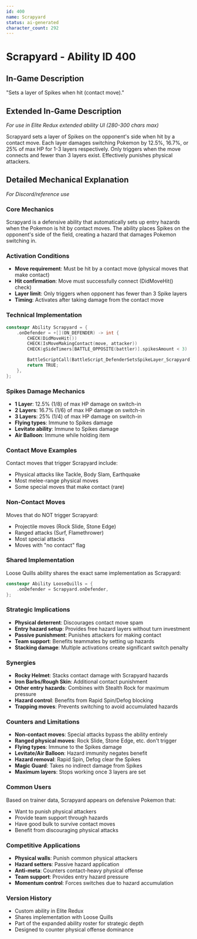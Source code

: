 ```yaml
---
id: 400
name: Scrapyard
status: ai-generated
character_count: 292
---
```


# Scrapyard - Ability ID 400

## In-Game Description
"Sets a layer of Spikes when hit (contact move)."

## Extended In-Game Description
*For use in Elite Redux extended ability UI (280-300 chars max)*

Scrapyard sets a layer of Spikes on the opponent's side when hit by a contact move. Each layer damages switching Pokemon by 12.5%, 16.7%, or 25% of max HP for 1-3 layers respectively. Only triggers when the move connects and fewer than 3 layers exist. Effectively punishes physical attackers.

## Detailed Mechanical Explanation
*For Discord/reference use*

### Core Mechanics
Scrapyard is a defensive ability that automatically sets up entry hazards when the Pokemon is hit by contact moves. The ability places Spikes on the opponent's side of the field, creating a hazard that damages Pokemon switching in.

### Activation Conditions
- **Move requirement**: Must be hit by a contact move (physical moves that make contact)
- **Hit confirmation**: Move must successfully connect (DidMoveHit() check)
- **Layer limit**: Only triggers when opponent has fewer than 3 Spike layers
- **Timing**: Activates after taking damage from the contact move

### Technical Implementation
```c
constexpr Ability Scrapyard = {
    .onDefender = +[](ON_DEFENDER) -> int {
        CHECK(DidMoveHit())
        CHECK(IsMoveMakingContact(move, attacker))
        CHECK(gSideTimers[BATTLE_OPPOSITE(battler)].spikesAmount < 3)

        BattleScriptCall(BattleScript_DefenderSetsSpikeLayer_Scrapyard);
        return TRUE;
    },
};
```

### Spikes Damage Mechanics
- **1 Layer**: 12.5% (1/8) of max HP damage on switch-in
- **2 Layers**: 16.7% (1/6) of max HP damage on switch-in  
- **3 Layers**: 25% (1/4) of max HP damage on switch-in
- **Flying types**: Immune to Spikes damage
- **Levitate ability**: Immune to Spikes damage
- **Air Balloon**: Immune while holding item

### Contact Move Examples
Contact moves that trigger Scrapyard include:
- Physical attacks like Tackle, Body Slam, Earthquake
- Most melee-range physical moves
- Some special moves that make contact (rare)

### Non-Contact Moves
Moves that do NOT trigger Scrapyard:
- Projectile moves (Rock Slide, Stone Edge)
- Ranged attacks (Surf, Flamethrower)
- Most special attacks
- Moves with "no contact" flag

### Shared Implementation
Loose Quills ability shares the exact same implementation as Scrapyard:
```c
constexpr Ability LooseQuills = {
    .onDefender = Scrapyard.onDefender,
};
```

### Strategic Implications
- **Physical deterrent**: Discourages contact move spam
- **Entry hazard setup**: Provides free hazard layers without turn investment  
- **Passive punishment**: Punishes attackers for making contact
- **Team support**: Benefits teammates by setting up hazards
- **Stacking damage**: Multiple activations create significant switch penalty

### Synergies
- **Rocky Helmet**: Stacks contact damage with Scrapyard hazards
- **Iron Barbs/Rough Skin**: Additional contact punishment
- **Other entry hazards**: Combines with Stealth Rock for maximum pressure
- **Hazard control**: Benefits from Rapid Spin/Defog blocking
- **Trapping moves**: Prevents switching to avoid accumulated hazards

### Counters and Limitations
- **Non-contact moves**: Special attacks bypass the ability entirely
- **Ranged physical moves**: Rock Slide, Stone Edge, etc. don't trigger
- **Flying types**: Immune to the Spikes damage
- **Levitate/Air Balloon**: Hazard immunity negates benefit
- **Hazard removal**: Rapid Spin, Defog clear the Spikes
- **Magic Guard**: Takes no indirect damage from Spikes
- **Maximum layers**: Stops working once 3 layers are set

### Common Users
Based on trainer data, Scrapyard appears on defensive Pokemon that:
- Want to punish physical attackers
- Provide team support through hazards
- Have good bulk to survive contact moves
- Benefit from discouraging physical attacks

### Competitive Applications
- **Physical walls**: Punish common physical attackers
- **Hazard setters**: Passive hazard application
- **Anti-meta**: Counters contact-heavy physical offense  
- **Team support**: Provides entry hazard pressure
- **Momentum control**: Forces switches due to hazard accumulation

### Version History
- Custom ability in Elite Redux
- Shares implementation with Loose Quills
- Part of the expanded ability roster for strategic depth
- Designed to counter physical offense dominance